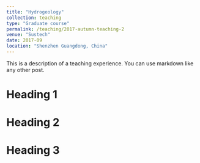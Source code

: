 ```yaml
---
title: "Hydrogeology"
collection: teaching
type: "Graduate course"
permalink: /teaching/2017-autumn-teaching-2
venue: "Sustech"
date: 2017-09
location: "Shenzhen Guangdong, China"
---
```


This is a description of a teaching experience. You can use markdown like any other post.

Heading 1
======

Heading 2
======

Heading 3
======
